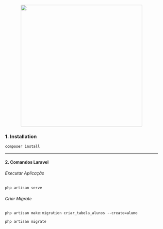 <p align="center"><img src="https://res.cloudinary.com/dtfbvvkyp/image/upload/v1566331377/laravel-logolockup-cmyk-red.svg" width="400"></p>

### 1.  Installation

```bash
composer install
```
------------

#### 2.  Comandos Laravel

###### Executar Aplicação
```shell
php artisan serve
```

###### Criar Migrate
```shell
php artisan make:migration criar_tabela_alunos --create=aluno
```

```bash
php artisan migrate
```
